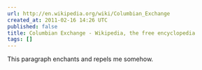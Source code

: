 ```yaml
---
url: http://en.wikipedia.org/wiki/Columbian_Exchange
created_at: 2011-02-16 14:26 UTC
published: false
title: Columbian Exchange - Wikipedia, the free encyclopedia
tags: []
---
```


This paragraph enchants and repels me somehow.
